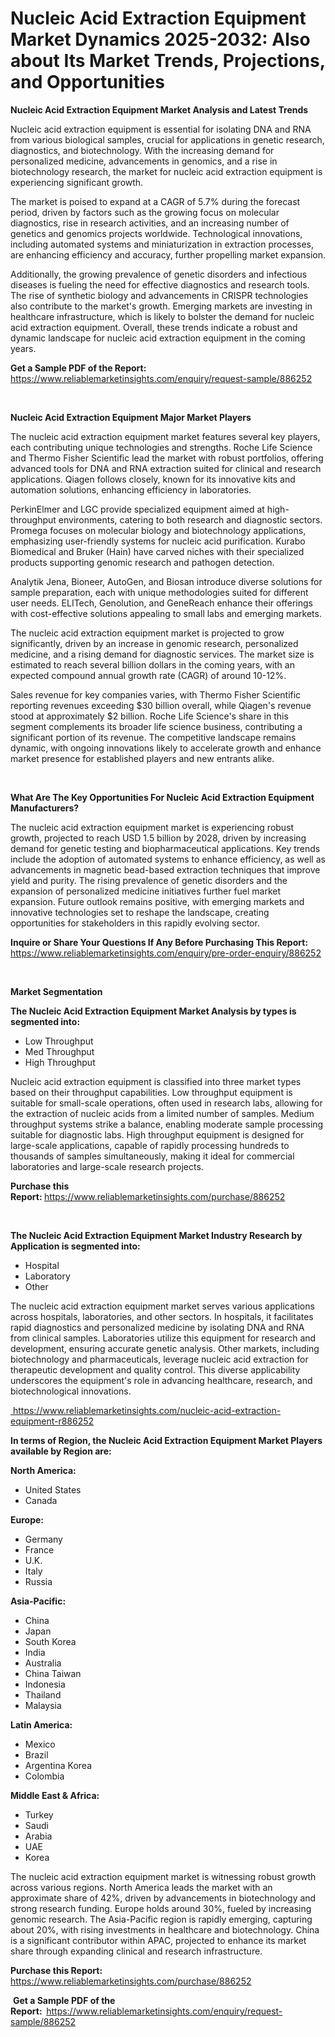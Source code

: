 <p><h1>Nucleic Acid Extraction Equipment Market Dynamics 2025-2032: Also about Its Market Trends, Projections, and Opportunities</h1></p><p><strong>Nucleic Acid Extraction Equipment Market Analysis and Latest Trends</strong></p>
<p><p>Nucleic acid extraction equipment is essential for isolating DNA and RNA from various biological samples, crucial for applications in genetic research, diagnostics, and biotechnology. With the increasing demand for personalized medicine, advancements in genomics, and a rise in biotechnology research, the market for nucleic acid extraction equipment is experiencing significant growth. </p><p>The market is poised to expand at a CAGR of 5.7% during the forecast period, driven by factors such as the growing focus on molecular diagnostics, rise in research activities, and an increasing number of genetics and genomics projects worldwide. Technological innovations, including automated systems and miniaturization in extraction processes, are enhancing efficiency and accuracy, further propelling market expansion.</p><p>Additionally, the growing prevalence of genetic disorders and infectious diseases is fueling the need for effective diagnostics and research tools. The rise of synthetic biology and advancements in CRISPR technologies also contribute to the market's growth. Emerging markets are investing in healthcare infrastructure, which is likely to bolster the demand for nucleic acid extraction equipment. Overall, these trends indicate a robust and dynamic landscape for nucleic acid extraction equipment in the coming years.</p></p>
<p><strong>Get a Sample PDF of the Report:&nbsp;</strong> <a href="https://www.reliablemarketinsights.com/enquiry/request-sample/886252?utm_campaign=1558&utm_medium=2&utm_source=Github&utm_content=ia&utm_term=13042025&utm_id=nucleic-acid-extraction-equipment">https://www.reliablemarketinsights.com/enquiry/request-sample/886252</a></p>
<p>&nbsp;</p>
<p><strong>Nucleic Acid Extraction Equipment Major Market Players</strong></p>
<p><p>The nucleic acid extraction equipment market features several key players, each contributing unique technologies and strengths. Roche Life Science and Thermo Fisher Scientific lead the market with robust portfolios, offering advanced tools for DNA and RNA extraction suited for clinical and research applications. Qiagen follows closely, known for its innovative kits and automation solutions, enhancing efficiency in laboratories.</p><p>PerkinElmer and LGC provide specialized equipment aimed at high-throughput environments, catering to both research and diagnostic sectors. Promega focuses on molecular biology and biotechnology applications, emphasizing user-friendly systems for nucleic acid purification. Kurabo Biomedical and Bruker (Hain) have carved niches with their specialized products supporting genomic research and pathogen detection.</p><p>Analytik Jena, Bioneer, AutoGen, and Biosan introduce diverse solutions for sample preparation, each with unique methodologies suited for different user needs. ELITech, Genolution, and GeneReach enhance their offerings with cost-effective solutions appealing to small labs and emerging markets.</p><p>The nucleic acid extraction equipment market is projected to grow significantly, driven by an increase in genomic research, personalized medicine, and a rising demand for diagnostic services. The market size is estimated to reach several billion dollars in the coming years, with an expected compound annual growth rate (CAGR) of around 10-12%.</p><p>Sales revenue for key companies varies, with Thermo Fisher Scientific reporting revenues exceeding $30 billion overall, while Qiagen's revenue stood at approximately $2 billion. Roche Life Science's share in this segment complements its broader life science business, contributing a significant portion of its revenue. The competitive landscape remains dynamic, with ongoing innovations likely to accelerate growth and enhance market presence for established players and new entrants alike.</p></p>
<p>&nbsp;</p>
<p><strong>What Are The Key Opportunities For Nucleic Acid Extraction Equipment Manufacturers?</strong></p>
<p><p>The nucleic acid extraction equipment market is experiencing robust growth, projected to reach USD 1.5 billion by 2028, driven by increasing demand for genetic testing and biopharmaceutical applications. Key trends include the adoption of automated systems to enhance efficiency, as well as advancements in magnetic bead-based extraction techniques that improve yield and purity. The rising prevalence of genetic disorders and the expansion of personalized medicine initiatives further fuel market expansion. Future outlook remains positive, with emerging markets and innovative technologies set to reshape the landscape, creating opportunities for stakeholders in this rapidly evolving sector.</p></p>
<p><strong>Inquire or Share Your Questions If Any Before Purchasing This Report:</strong> <a href="https://www.reliablemarketinsights.com/enquiry/pre-order-enquiry/886252?utm_campaign=1558&utm_medium=2&utm_source=Github&utm_content=ia&utm_term=13042025&utm_id=nucleic-acid-extraction-equipment">https://www.reliablemarketinsights.com/enquiry/pre-order-enquiry/886252</a></p>
<p>&nbsp;</p>
<p><strong>Market Segmentation</strong></p>
<p><strong>The Nucleic Acid Extraction Equipment Market Analysis by types is segmented into:</strong></p>
<p><ul><li>Low Throughput</li><li>Med Throughput</li><li>High Throughput</li></ul></p>
<p><p>Nucleic acid extraction equipment is classified into three market types based on their throughput capabilities. Low throughput equipment is suitable for small-scale operations, often used in research labs, allowing for the extraction of nucleic acids from a limited number of samples. Medium throughput systems strike a balance, enabling moderate sample processing suitable for diagnostic labs. High throughput equipment is designed for large-scale applications, capable of rapidly processing hundreds to thousands of samples simultaneously, making it ideal for commercial laboratories and large-scale research projects.</p></p>
<p><strong>Purchase this Report:&nbsp;</strong><a href="https://www.reliablemarketinsights.com/purchase/886252?utm_campaign=1558&utm_medium=2&utm_source=Github&utm_content=ia&utm_term=13042025&utm_id=nucleic-acid-extraction-equipment">https://www.reliablemarketinsights.com/purchase/886252</a></p>
<p>&nbsp;</p>
<p><strong>The Nucleic Acid Extraction Equipment Market Industry Research by Application is segmented into:</strong></p>
<p><ul><li>Hospital</li><li>Laboratory</li><li>Other</li></ul></p>
<p><p>The nucleic acid extraction equipment market serves various applications across hospitals, laboratories, and other sectors. In hospitals, it facilitates rapid diagnostics and personalized medicine by isolating DNA and RNA from clinical samples. Laboratories utilize this equipment for research and development, ensuring accurate genetic analysis. Other markets, including biotechnology and pharmaceuticals, leverage nucleic acid extraction for therapeutic development and quality control. This diverse applicability underscores the equipment's role in advancing healthcare, research, and biotechnological innovations.</p></p>
<p><a href="https://www.reliablemarketinsights.com/nucleic-acid-extraction-equipment-r886252?utm_campaign=1558&utm_medium=2&utm_source=Github&utm_content=ia&utm_term=13042025&utm_id=nucleic-acid-extraction-equipment">&nbsp;https://www.reliablemarketinsights.com/nucleic-acid-extraction-equipment-r886252</a></p>
<p><strong>In terms of Region, the Nucleic Acid Extraction Equipment Market Players available by Region are:</strong></p>
<p>
    <p> <strong> North America: </strong>
        <ul>
            <li>United States</li>
            <li>Canada</li>
        </ul>
        </p> 
    <p> <strong> Europe: </strong>
        <ul>
            <li>Germany</li>
            <li>France</li>
            <li>U.K.</li>
            <li>Italy</li>
            <li>Russia</li>
        </ul>
        </p> 
    <p> <strong> Asia-Pacific: </strong>
        <ul>
            <li>China</li>
            <li>Japan</li>
            <li>South Korea</li>
            <li>India</li>
            <li>Australia</li>
            <li>China Taiwan</li>
            <li>Indonesia</li>
            <li>Thailand</li>
            <li>Malaysia</li>
        </ul>
        </p> 
    <p> <strong> Latin America: </strong>
        <ul>
            <li>Mexico</li>
            <li>Brazil</li>
            <li>Argentina Korea</li>
            <li>Colombia</li>
        </ul>
        </p> 
    <p> <strong> Middle East & Africa: </strong>
        <ul>
            <li>Turkey</li>
            <li>Saudi</li>
            <li>Arabia</li>
            <li>UAE</li>
            <li>Korea</li>
        </ul>
    </p>
    </p>
<p><p>The nucleic acid extraction equipment market is witnessing robust growth across various regions. North America leads the market with an approximate share of 42%, driven by advancements in biotechnology and strong research funding. Europe holds around 30%, fueled by increasing genomic research. The Asia-Pacific region is rapidly emerging, capturing about 20%, with rising investments in healthcare and biotechnology. China is a significant contributor within APAC, projected to enhance its market share through expanding clinical and research infrastructure.</p></p>
<p><strong>Purchase this Report: </strong><a href="https://www.reliablemarketinsights.com/purchase/886252?utm_campaign=1558&utm_medium=2&utm_source=Github&utm_content=ia&utm_term=13042025&utm_id=nucleic-acid-extraction-equipment">https://www.reliablemarketinsights.com/purchase/886252</a></p>
<p>&nbsp;<strong>Get a Sample PDF of the Report:&nbsp;&nbsp;</strong><a href="https://www.reliablemarketinsights.com/enquiry/request-sample/886252?utm_campaign=1558&utm_medium=2&utm_source=Github&utm_content=ia&utm_term=13042025&utm_id=nucleic-acid-extraction-equipment">https://www.reliablemarketinsights.com/enquiry/request-sample/886252</a></p>
<p><strong></strong></p>
<p><p></p><p></p><p></p></p>